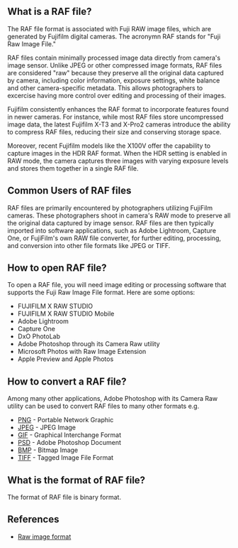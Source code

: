 ## What is a RAF file?

The RAF file format is associated with Fuji RAW image files, which are generated by Fujifilm digital cameras. The acronymn RAF stands for "Fuji Raw Image File."

RAF files contain minimally processed image data directly from camera's image sensor. Unlike JPEG or other compressed image formats, RAF files are considered "raw" because they preserve all the original data captured by camera, including color information, exposure settings, white balance and other camera-specific metadata. This allows photographers to excercise having more control over editing and processing of their images.

Fujifilm consistently enhances the RAF format to incorporate features found in newer cameras. For instance, while most RAF files store uncompressed image data, the latest Fujifilm X-T3 and X-Pro2 cameras introduce the ability to compress RAF files, reducing their size and conserving storage space.

Moreover, recent Fujifilm models like the X100V offer the capability to capture images in the HDR RAF format. When the HDR setting is enabled in RAW mode, the camera captures three images with varying exposure levels and stores them together in a single RAF file.

## Common Users of RAF files

RAF files are primarily encountered by photographers utilizing FujiFilm cameras. These photographers shoot in camera's RAW mode to preserve all the original data captured by image sensor. RAF files are then typically imported into software applications, such as Adobe Lightroom, Capture One, or FujiFilm's own RAW file converter, for further editing, processing, and conversion into other file formats like JPEG or TIFF.

## How to open RAF file?

To open a RAF file, you will need image editing or processing software that supports the Fuji Raw Image File format. Here are some options:

- FUJIFILM X RAW STUDIO
- FUJIFILM X RAW STUDIO Mobile
- Adobe Lightroom
- Capture One
- DxO PhotoLab
- Adobe Photoshop through its Camera Raw utility
- Microsoft Photos with Raw Image Extension
- Apple Preview and Apple Photos

## How to convert a RAF file?

Among many other applications, Adobe Photoshop with its Camera Raw utility can be used to convert RAF files to many other formats e.g. 

- [PNG](/image/png/) - Portable Network Graphic
- [JPEG](/image/jpeg/) - JPEG Image
- [GIF](/image/gif/) - Graphical Interchange Format
- [PSD](/image/psd/) - Adobe Photoshop Document
- [BMP](/image/bmp/) - Bitmap Image
- [TIFF](/image/tiff/) - Tagged Image File Format

## What is the format of RAF file?

The format of RAF file is binary format.

## References
* [Raw image format](https://en.wikipedia.org/wiki/Raw_image_format)
